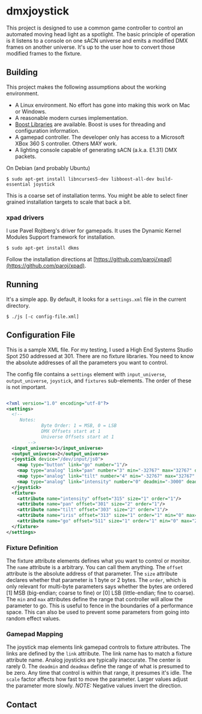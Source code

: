 # dmxjoystick

This project is designed to use a common game controller to control an automated moving head light as a spotlight.
The basic principle of operation is it listens to a console on one sACN universe and emits a modified DMX frames on another universe.
It's up to the user how to convert those modified frames to the fixture.

## Building

This project makes the following assumptions about the working environment.

* A Linux environment. No effort has gone into making this work on Mac or Windows.
* A reasonable modern curses implementation.
* [Boost Libraries](http://www.boost.org/) are available. Boost is uses for threading and configuration information.
* A gamepad controller. The developer only has access to a Microsoft XBox 360 S controller. Others MAY work.
* A lighting console capable of generating sACN (a.k.a. E1.31) DMX packets.

On Debian (and probably Ubuntu)

```
$ sudo apt-get install libncurses5-dev libboost-all-dev build-essential joystick
```

This is a coarse set of installation terms. You might be able to select finer grained installation targets to scale that back a bit.

### xpad drivers

I use Pavel Rojtberg's driver for gamepads. It uses the Dynamic Kernel Modules Support framework for installation.

```
$ sudo apt-get install dkms
```

Follow the installation directions at [https://github.com/paroj/xpad](https://github.com/paroj/xpad).

## Running

It's a simple app. By default, it looks for a `settings.xml` file in the current directory.
```
$ ./js [-c config-file.xml]
```

## Configuration File

This is a sample XML file. For my testing, I used a High End Systems Studio Spot 250 addressed at 301. There are no fixture libraries. You need to know the absolute addresses of all the parameters you want to control.

The config file contains a `settings` element with `input_universe`, `output_universe`, `joystick`, and `fixtures` sub-elements. The order of these is not important.
```xml

<?xml version="1.0" encoding="utf-8"?>
<settings>
  <!--
	 Notes:
			 Byte Order: 1 = MSB, 0 = LSB
			 DMX Offsets start at 1
			 Universe Offsets start at 1
		-->
  <input_universe>1</input_universe>
  <output_universe>2</output_universe>
  <joystick device="/dev/input/js0">
    <map type="button" link="go" number="1"/>
    <map type="analog" link="pan" number="3" min="-32767" max="32767" deadmin="-2048" deadmax="2048" scale="16"/>
    <map type="analog" link="tilt" number="4" min="-32767" max="32767" deadmin="-2048" deadmax="2048" scale="-24"/>
    <map type="analog" link="intensity" number="0" deadmin="-3000" deadmax="3000" scale="-2000" />
  </joystick>
  <fixture>
    <attribute name="intensity" offset="315" size="1" order="1"/>
    <attribute name="pan" offset="301" size="2" order="1"/>
    <attribute name="tilt" offset="303" size="2" order="1"/>
    <attribute name="iris" offset="313" size="1" order="1" min="0" max="132"/>
    <attribute name="go" offset="511" size="1" order="1" min="0" max="255"/>
  </fixture>
</settings>
```

### Fixture Definition

The fixture attribute elements defines what you want to control or monitor. The `name` attribute is a arbitrary. You can call them anything. The `offset` attribute is the absolute address of that parameter.
The `size` attribute declares whether that parameter is 1 byte or 2 bytes. The `order`, which is only relevant for multi-byte parameters says whether the bytes are ordered [1] MSB (big-endian; coarse to fine) or [0] LSB (little-endian; fine to coarse).
The `min` and `max` attributes define the range that controller will allow the parameter to go. This is useful to fence in the boundaries of a performance space. This can also be used to prevent some parameters from going into random effect values.

### Gamepad Mapping

The joystick map elements link gamepad controls to fixture attributes. The links are defined by the `link` attribute. The link name has to match a fixture attribute name. Analog joysticks are typically inaccurate.
The center is rarely 0. The `deadmin` and `deadmax` define the range of what is presumed to be zero. Any time that control is within that range, it presumes it's idle. The `scale` factor affects how fast to move the parameter.
Larger values adjust the parameter more slowly. *NOTE:* Negative values invert the direction.

## Contact
